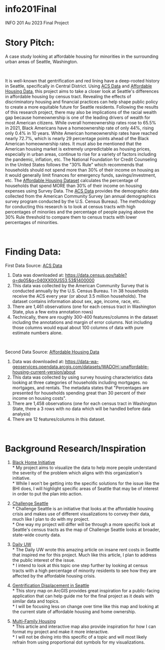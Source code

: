 # info201Final
INFO 201 Au 2023 Final Project

# Story Pitch:
A case study looking at affordable housing for minorities in the surrounding urban areas of Seattle, Washington.

<br>

It is well-known that gentrification and red lining have a deep-rooted history in Seattle, specifically in Central District. Using [ACS Data](https://data.census.gov/table?q=dp05&g=040XX00US53,53$1400000) and [Affordable Housing Data](https://data-wa-geoservices.opendata.arcgis.com/datasets/WADOH::unaffordable-housing-current-version/about), this project aims to take a closer look at Seattle's differences in affordable housing by census tract. Revealing the effects of discriminatory housing and financial practices can help shape public policy to create a more equitable future for Seattle residents. Following the results of this research project, there may also be implications of the racial wealth gap because homeownership is one of the leading drivers of wealth for most American citizens. While overall homeownership rates rose to 65.5% in 2021, Black Americans have a homeownership rate of only 44%, rising only 0.4% in 10 years. White American homeownership rates have reached nearly 72.7%, which is nearly 29 percentage points ahead of the Black American homeownership rates. It must also be mentioned that the American housing market is extremely unpredictable as housing prices, especially in urban areas, continue to rise for a variety of factors including the pandemic, inflation, etc. The National Foundation for Credit Counseling in the United States follows the "30% Rule" which recommends that households should not spend more than 30% of their income on housing as it would generally limit finances for emergency funds, savings/investment, etc. The [Affordable Housing Dataset](https://data-wa-geoservices.opendata.arcgis.com/datasets/WADOH::unaffordable-housing-current-version/about) calculates the percentage of households that spend MORE than 30% of their income on housing expenses using Survey Data. The [ACS Data](https://data.census.gov/table?q=dp05&g=040XX00US53,53$1400000) provides the demographic data collected from the American Community Survey (an annual demographics survey program conducted by the U.S. Census Bureau). The methodology for conducting this research is to look at census tracts with high percentages of minoriies and the percentage of people paying above the 30% Rule threshold to compare them to census tracts with lower percentages of minorities.

<br>

# Finding Data:
First Data Source: [ACS Data](https://data.census.gov/table?q=dp05&g=040XX00US53,53$1400000)
1)  Data was downloaded at: https://data.census.gov/table?q=dp05&g=040XX00US53,53$1400000
2)  This data was collected by the American Community Survey that is conducted annually by the U.S. Census Bureau. 1 in 38 households receive the ACS every year (or about 3.5 million households). The dataset contains information about sex, age, income, race, etc.
3)  There are 1,461 observations (one for each census tract in Washington State, plus a few extra annotation rows)
4)  Technically, there are roughly 300-400 features/columns in the dataset including the annotations and margin of error columns. Not including those columns would equal about 100 columns of data with pure estimate numbers alone.

<br>

Second Data Source: [Affordable Housing Data](https://data-wa-geoservices.opendata.arcgis.com/datasets/WADOH::unaffordable-housing-current-version/about)
1)  Data was downloaded at: https://data-wa-geoservices.opendata.arcgis.com/datasets/WADOH::unaffordable-housing-current-version/about
2)  This data was collected by using survey housing characteristics data looking at three categories of households including mortgages. no mortgages, and rentals. The metadata states that "Percentages are presented for households spending great than 30 percent of their income on housing costs".
3)  There are 1,458 observations (one for each census tract in Washington State, there a 3 rows with no data which will be handled before data analysis)
4)  There are 12 features/columns in this dataset.

<br>

# Background Research/Inspiration
1. [Black Home Initiative](https://www.blackhomeinitiative.org/the-work)
    <br>
        * My project aims to visualize the data to help more people understand the severity of the problem which aligns with this organization's initiative.
    <br>
        * While I won't be getting into the specific solutions for the issue like the BHI does, I will highlight specific areas of Seattle that may be of interest in order to put the plan into action.
    <br>
    
2. [Challenge Seattle](https://challengeseattle.com/affordable-housing#:~:text=In%202019%2C%20Challenge%20Seattle%20hired,were%20burdened%20by%20housing%20costs.)
    <br>
        *  Challenge Seattle is an initiative that looks at the affordable housing crisis and makes use of different visualizations to convey their data, much like I plan to do with my project.
    <br>
        * One way my project will differ will be through a more specific look at Seattle's census tracts as the map of Challenge Seattle looks at broader, state-wide county data.
    <br>
    
3. [Daily UW](https://www.dailyuw.com/opinion/a-portrait-of-seattle-s-affordable-housing-crisis/article_614476ca-f2e6-11ed-a992-e7ce3f1a9368.html)
    <br>
        * The Daily UW wrote this amazing article on insane rent costs in Seattle that inspired me for this project. Much like this article, I plan to address the public interest of the issue.
    <br>
        * I intend to look at this topic one step further by looking at census tracts with a high percentage of minority residents to see how they are affected by the affordable housing crisis.
    <br>
    
4. [Gentrification Displacement in Seattle](https://storymaps.arcgis.com/stories/2f0792826dc14e0b99d04fc4c0142a3c)
    <br>
        * This story map on ArcGIS provides great inspiration for a public-facing application that can help guide me for the final project as it deals with similar data and topics.
    <br>
        * I will be focusing less on change over time like this map and looking at the current state of affordable housing and home ownership.
    <br>
    
5. [Multi-Family Housing](https://www.sightline.org/2017/08/30/map-where-multi-family-homes-make-seattle-neighborhoods-more-affordable/)
    <br>
        * This article and interactive map also provide inspiration for how I can format my project and make it more interactive.
    <br>
        * I will not be diving into this specific of a topic and will most likely refrain from using proportional dot symbols for my visualizations.
    <br>
   
